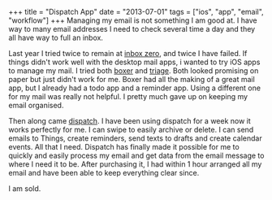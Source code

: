 +++
title = "Dispatch App"
date = "2013-07-01"
tags = ["ios", "app", "email", "workflow"]
+++
Managing my email is not something I am good at. I have way to many email addresses I need to check several time a day and they all have way to full an inbox. 

Last year I tried twice to remain at [inbox zero](http://www.43folders.com/2007/07/25/merlins-inbox-zero-talk), and twice I have failed. If things didn't work well with the desktop mail apps, i wanted to try iOS apps to manage my mail. I tried both [boxer](http://getboxer.com) and [triage](http://www.triage.cc). Both looked promising on paper but just didn't work for me. Boxer had all the making of a great mail app, but I already had a todo app and a reminder app. Using a different one for my mail was really not helpful. I pretty much gave up on keeping my email organised.

Then along came [dispatch](http://www.dispatchapp.net). I have been using dispatch for a week now it works perfectly for me. I can swipe to easily archive or delete. I can send emails to Things, create reminders, send texts to drafts and create calendar events. All that I need. Dispatch has finally made it possible for me to quickly and easily process my email and get data from the email message to where I need it to be. After purchasing it, I had within 1 hour arranged all my email and have been able to keep everything clear since.

I am sold.
